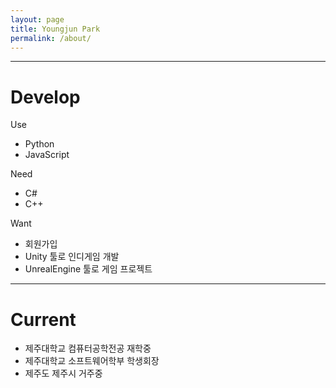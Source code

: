 ```yaml
---
layout: page
title: Youngjun Park
permalink: /about/
---
```



***
# Develop
Use
* Python
* JavaScript

Need
* C#
* C++

Want
* 회원가입 
* Unity 툴로 인디게임 개발
* UnrealEngine 툴로 게임 프로젝트

***
# Current
* 제주대학교 컴퓨터공학전공 재학중
* 제주대학교 소프트웨어학부 학생회장    
* 제주도 제주시 거주중